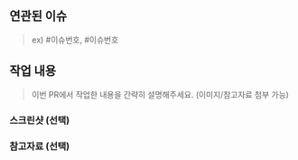 ## 연관된 이슈
> ex) #이슈번호, #이슈번호

## 작업 내용
> 이번 PR에서 작업한 내용을 간략히 설명해주세요. (이미지/참고자료 첨부 가능)

### 스크린샷 (선택)

### 참고자료 (선택)